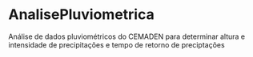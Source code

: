 # AnalisePluviometrica
 Análise de dados pluviométricos do CEMADEN para determinar altura e intensidade de precipitações e tempo de retorno de preciptações
